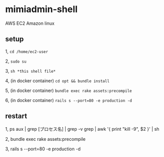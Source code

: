 # mimiadmin-shell

AWS EC2 Amazon linux

## setup

1, `cd /home/ec2-user`

2, `sudo su`

3, `sh *this shell file* `

4, (in docker container) `cd opt && bundle install`

5, (in docker container) `bundle exec rake assets:precompile`

6, (in docker container) `rails s --port=80 -e production -d`


## restart 

1, ps aux | grep [プロセス名] | grep -v grep | awk '{ print "kill -9", $2 }' | sh

2, bundle exec rake assets:precompile

3, rails s --port=80 -e production -d
